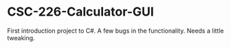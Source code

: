 # CSC-226-Calculator-GUI
First introduction project to C#.  A few bugs in the functionality.  Needs a little tweaking.  
